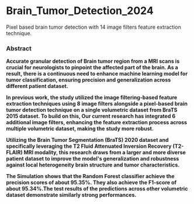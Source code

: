 # Brain_Tumor_Detection_2024
 Pixel based brain tumor detection with 14 image filters feature extraction technique.

### Abstract

**Accurate granular detection of Brain tumor region from a MRI scans is crucial for neurologists to pinpoint the affected part of the brain. As a result, there is a continuous need to enhance machine learning model for tumor classification, ensuring precision and generalization across different patient dataset.​**

**In previous work, the study utilized the image filtering-based feature extraction techniques using 8 image filters alongside a pixel-based brain tumor detection technique on a single volumetric dataset from BraTS 2015 dataset. To build on this, Our current research has integrated 6 additional image filters, enhancing the feature extraction process across multiple volumetric dataset, making the study more robust.​**

**Utilizing the Brain Tumor Segmentation (BraTS) 2020 dataset and specifically leveraging the T2 Fluid Attenuated Inversion Recovery (T2-FLAIR) MRI modality, this research draws from a larger and more diverse patient dataset to improve the model's generalization and robustness against local heterogeneity brain structure and tumor characteristics.**

**The Simulation shows that the Random Forest classifier achieve the precision scores of about 95.35%. They also achieve the F1-score of about 95.34%.The test results of the predictions across other volumetric dataset demonstrate similarly strong performances.​**
